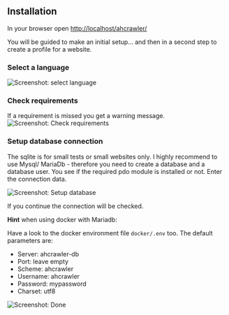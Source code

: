 ## Installation

In your browser open <http://localhost/ahcrawler/>

You will be guided to make an initial setup... and then in a second step to create a profile for a website.

### Select a language

![Screenshot: select language](/images/installer-01-language.png)

### Check requirements

If a requirement is missed you get a warning message.
![Screenshot: Check requirements](/images/installer-02-requirements.png)

### Setup database connection

The sqlite is for small tests or small websites only.
I highly recommend to use Mysql/ MariaDb - therefore you need to create a database and a database user.
You see if the required pdo module is installed or not.
Enter the connection data.

![Screenshot: Setup database](/images/installer-03-database.png)

If you continue the connection will be checked.

**Hint** when using docker with Mariadb:

Have a look to the docker environment file `docker/.env` too. The default parameters are:

* Server: ahcrawler-db
* Port: leave empty
* Scheme: ahcrawler
* Username: ahcrawler
* Password: mypassword
* Charset: utf8

![Screenshot: Done](/images/installer-04-done.png)
